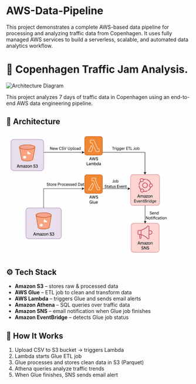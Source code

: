 # AWS-Data-Pipeline
This project demonstrates a complete AWS-based data pipeline for processing and analyzing traffic data from Copenhagen. 
It uses fully managed AWS services to build a serverless, scalable, and automated data analytics workflow.


# 🚦 Copenhagen Traffic Jam Analysis.

    
![Architecture Diagram](https://github.com/xuux12/AWS-Data-Pipeline/blob/d2217bb98ab56c991bc5b46ee8036c4ed50361b8/copenhagenTraffic.jpg)

This project analyzes 7 days of traffic data in Copenhagen using an end-to-end AWS data engineering pipeline.

## 🧱 Architecture 
![Architecture Diagram](https://github.com/xuux12/AWS-Data-Pipeline/blob/d85796be923a4e246dd1683b0d24405f6be2059c/AWS%20Data%20Engineering%20pipeline.png)



## ⚙️ Tech Stack

- **Amazon S3** – stores raw & processed data
- **AWS Glue** – ETL job to clean and transform data
- **AWS Lambda** – triggers Glue and sends email alerts
- **Amazon Athena** – SQL queries over traffic data
- **Amazon SNS** – email notification when Glue job finishes
- **Amazon EventBridge** – detects Glue job status

## 🚀 How It Works

1. Upload CSV to S3 bucket → triggers Lambda
2. Lambda starts Glue ETL job
3. Glue processes and stores clean data in S3 (Parquet)
4. Athena queries analyze traffic trends
5. When Glue finishes, SNS sends email alert



